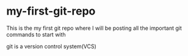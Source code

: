 # my-first-git-repo

This is the my first git repo where I will be posting all the important git commands to start with

git is a version control system(VCS)

